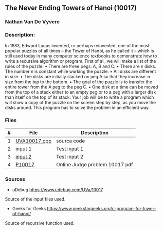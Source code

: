 ## The Never Ending Towers of Hanoi (10017)
### Nathan Van De Vyvere

### Description: 
In 1883, Edward Lucas invented, or perhaps reinvented, one of the most popular puzzles of all times
– the Tower of Hanoi, as he called it – which is still used today in many computer science textbooks
to demonstrate how to write a recursive algorithm or program. First of all, we will make a list of the
rules of the puzzle:
• There are three pegs: A, B and C.
• There are n disks. The number n is constant while working the puzzle.
• All disks are different in size.
• The disks are initially stacked on peg A so that they increase in size from the top to the bottom.
• The goal of the puzzle is to transfer the entire tower from the A peg to the peg C.
• One disk at a time can be moved from the top of a stack either to an empty peg or to a peg with
a larger disk than itself on the top of its stack.
Your job will be to write a program which will show a copy of the puzzle on the screen step by step,
as you move the disks around. This program has to solve the problem in an efficient way.


### Files

|   #   | File                       | Description                                                |
| :---: | -------------------------- | ---------------------------------------------------------- |
|1|[UVA10017.cpp](UVA10017.cpp)|source code|
|2|[input 1](in1)|Test input 1|
|3|[input 2](in2)|Test input 2|
|4|[P10017](10017.pdf)|Online Judge problem 10017 pdf|

### Sources

- uDebug https://www.udebug.com/UVa/10017

Source of the input files used.

- Geeks for Geeks https://www.geeksforgeeks.org/c-program-for-tower-of-hanoi/

Source of recursive function used.
